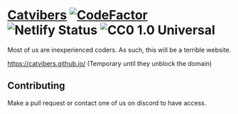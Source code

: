 # [Catvibers](https://catvibers.tk) [![CodeFactor](https://img.shields.io/codefactor/grade/github/catvibers/catvibers.github.io?style=for-the-badge)](https://www.codefactor.io/repository/github/catvibers/catvibers.github.io) ![Netlify Status](https://img.shields.io/netlify/be4fe129-6cb6-4e35-8463-b7244bdc8ba7?style=for-the-badge) ![CC0 1.0 Universal](https://img.shields.io/github/license/catvibers/catvibers.github.io?style=for-the-badge)
Most of us are inexperienced coders. As such, this will be a terrible website.

https://catvibers.github.io/ (Temporary until they unblock the domain)

## Contributing
Make a pull request or contact one of us on discord to have access.
